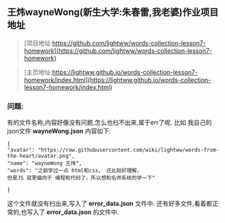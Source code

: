 ## 王炜wayneWong(新生大学:朱春雷,我老婆)作业项目地址
> [项目地址:https://github.com/lightww/words-collection-lesson7-homework](https://github.com/lightww/words-collection-lesson7-homework)

> [主页地址:https://lightww.github.io/words-collection-lesson7-homework/index.html](https://lightww.github.io/words-collection-lesson7-homework/index.html)


### 问题:
有的文件名称,内容好像没有问题,怎么也扫不出来,属于err了呢.
比如 我自己的 json文件 **wayneWong.json** 内容如下:

```
{
"avatar": "https://raw.githubusercontent.com/wiki/lightww/words-from-the-heart/avatar.png",
"name": "wayneWong 王炜",
"words": "之前学过一点 html和css， 还比较好理解，
但是JS 就更偏向于 编程和代码了，所以想和名师系统的学一下"

}
```

这个文件就没有扫出来,写入了 **error_data.json** 文件中. 还有好多文件,看着都正常的,也写入了 **error_data.json** 的文件中.
